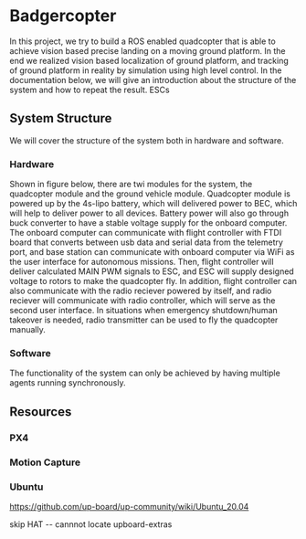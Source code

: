 # Badgercopter

In this project, we try to build a ROS enabled quadcopter that is able to achieve vision based precise landing on a moving ground platform. In the end we realized vision based localization of ground platform, and tracking of ground platform in reality by simulation using high level control. In the documentation below, we will give an introduction about the structure of the system and how to repeat the result.
ESCs
## System Structure

We will cover the structure of the system both in hardware and software.

### Hardware

Shown in figure below, there are twi modules for the system, the quadcopter module and the ground vehicle module. Quadcopter module is powered up by the 4s-lipo battery, which will delivered power to BEC, which will help to deliver power to all devices. Battery power will also go through buck converter to have a stable voltage supply for the onboard computer. The onboard computer can communicate with flight controller with FTDI board that converts between usb data and serial data from the telemetry port, and base station can communicate with onboard computer via WiFi as the user interface for autonomous missions. Then, flight controller will deliver calculated MAIN PWM signals to ESC, and ESC will supply designed voltage to rotors to make the quadcopter fly. In addition, flight controller can also communicate with the radio reciever powered by itself, and radio reciever will communicate with radio controller, which will serve as the second user interface. In situations when emergency shutdown/human takeover is needed, radio transmitter can be used to fly the quadcopter manually.

### Software

The functionality of the system can only be achieved by having multiple agents running synchronously. 

## Resources

### PX4

### Motion Capture


### Ubuntu
https://github.com/up-board/up-community/wiki/Ubuntu_20.04

skip HAT -- cannnot locate upboard-extras
